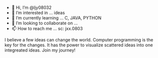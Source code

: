 - 👋 Hi, I’m @ljy08032
- 👀 I’m interested in ... ideas
- 🌱 I’m currently learning ... C, JAVA, PYTHON
- 💞️ I’m looking to collaborate on ... 
- 📫 How to reach me ... sc: jxx.0803

 I believe a few ideas can change the world. Computer programming is the key for the changes. It has the power to visualize scattered ideas into one integreated ideas.
 Join my journey!

<!---
ljy08032/ljy08032 is a ✨ special ✨ repository because its `README.md` (this file) appears on your GitHub profile.
You can click the Preview link to take a look at your changes.
--->
